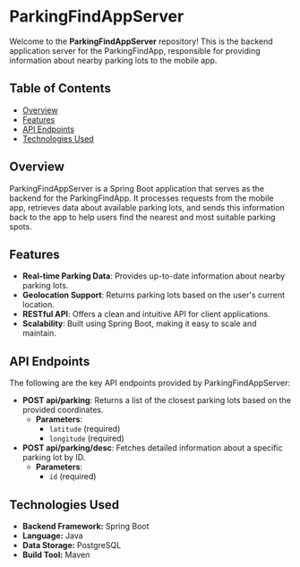 <h1>ParkingFindAppServer</h1>
<p>Welcome to the <strong>ParkingFindAppServer</strong> repository! This is the backend application server for the ParkingFindApp, responsible for providing information about nearby parking lots to the mobile app.</p>
<h2>Table of Contents</h2>
<ul>
   <li><a href="#overview">Overview</a></li>
   <li><a href="#features">Features</a></li>
   <li><a href="#api-endpoints">API Endpoints</a></li>
   <li><a href="#technologies-used">Technologies Used</a></li>
</ul>
<h2>Overview</h2>
<p>ParkingFindAppServer is a Spring Boot application that serves as the backend for the ParkingFindApp. It processes requests from the mobile app, retrieves data about available parking lots, and sends this information back to the app to help users find the nearest and most suitable parking spots.</p>
<h2>Features</h2>
<ul>
   <li><strong>Real-time Parking Data</strong>: Provides up-to-date information about nearby parking lots.</li>
   <li><strong>Geolocation Support</strong>: Returns parking lots based on the user's current location.</li>
   <li><strong>RESTful API</strong>: Offers a clean and intuitive API for client applications.</li>
   <li><strong>Scalability</strong>: Built using Spring Boot, making it easy to scale and maintain.</li>
</ul>
<h2>API Endpoints</h2>
<p>The following are the key API endpoints provided by ParkingFindAppServer:</p>
<ul>
  <li>
    <strong>POST api/parking</strong>: Returns a list of the closest parking lots based on the provided coordinates.
    <ul>
      <li>
        <strong>Parameters</strong>:
        <ul>
          <li><code>latitude</code> (required)</li>
          <li><code>longitude</code> (required)</li>
        </ul>
      </li>
    </ul>
  </li>
  <li>
    <strong>POST api/parking/desc</strong>: Fetches detailed information about a specific parking lot by ID.
    <ul>
      <li>
        <strong>Parameters</strong>:
        <ul>
          <li><code>id</code> (required)</li>
        </ul>
      </li>
    </ul>
  </li>
</ul>
<h2>Technologies Used</h2>
<ul>
   <li><strong>Backend Framework:</strong> Spring Boot</li>
   <li><strong>Language:</strong> Java</li>
   <li><strong>Data Storage:</strong> PostgreSQL</li>
   <li><strong>Build Tool:</strong> Maven</li>
</ul>
